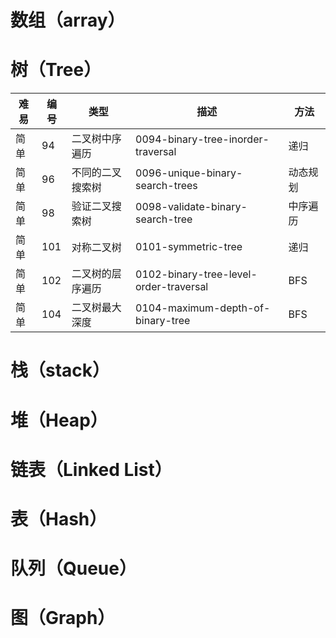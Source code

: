 # 数组（array）

# 树（Tree）
|难易|编号|类型|描述|方法|
|--|--|--|--|--|
|简单|94|二叉树中序遍历|0094-binary-tree-inorder-traversal|递归| </br>
|简单|96|不同的二叉搜索树|0096-unique-binary-search-trees|动态规划 </br>
|简单|98|验证二叉搜索树|0098-validate-binary-search-tree|中序遍历 </br>
|简单|101|对称二叉树|0101-symmetric-tree|递归 </br>
|简单|102|二叉树的层序遍历|0102-binary-tree-level-order-traversal|BFS </br>
|简单|104|二叉树最大深度|0104-maximum-depth-of-binary-tree|BFS </br>

# 栈（stack）

# 堆（Heap）

# 链表（Linked List）

# 表（Hash）

# 队列（Queue）

# 图（Graph）
